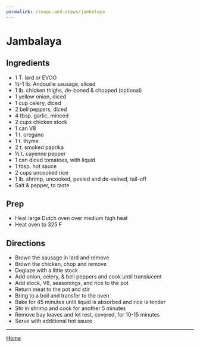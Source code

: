 ```yaml
---
permalink: /soups-and-stews/jambalaya
---
```

# Jambalaya

## Ingredients

- 1 T. lard or EVOO
- ½-1 lb. Andouille sausage, sliced
- 1 lb. chicken thighs, de-boned & chopped (optional)
- 1 yellow onion, diced
- 1 cup celery, diced
- 2 bell peppers, diced
- 4 tbsp. garlic, minced
- 2 cups chicken stock
- 1 can V8
- 1 t. oregano
- 1 t. thyme
- 2 t. smoked paprika
- ½ t. cayenne pepper
- 1 can diced tomatoes, with liquid
- 1 tbsp. hot sauce
- 2 cups uncooked rice
- 1 lb. shrimp, uncooked, peeled and de-veined, tail-off
- Salt & pepper, to taste

## Prep

- Heat large Dutch oven over medium high heat
- Heat oven to 325 F

## Directions

- Brown the sausage in lard and remove
- Brown the chicken, chop and remove
- Deglaze with a little stock
- Add onion, celery, & bell peppers and cook until translucent
- Add stock, V8, seasonings, and rice to the pot
- Return meat to the pot and stir
- Bring to a boil and transfer to the oven
- Bake for 45 minutes until liquid is absorbed and rice is tender
- Stir in shrimp and cook for another 5 minutes
- Remove bay leaves and let rest, covered, for 10-15 minutes
- Serve with additional hot sauce

---

[Home](https://thomasjbarrett82.github.io)
